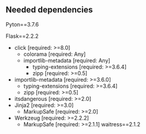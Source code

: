 
## Needed dependencies

Pyton==3.7.6

Flask==2.2.2
  - click [required: >=8.0]
    - colorama [required: Any]
    - importlib-metadata [required: Any]
      - typing-extensions [required: >=3.6.4]
      - zipp [required: >=0.5]
  - importlib-metadata [required: >=3.6.0]
    - typing-extensions [required: >=3.6.4]
    - zipp [required: >=0.5]
  - itsdangerous [required: >=2.0]
  - Jinja2 [required: >=3.0]
    - MarkupSafe [required: >=2.0]
  - Werkzeug [required: >=2.2.2]
    - MarkupSafe [required: >=2.1.1]
waitress==2.1.2